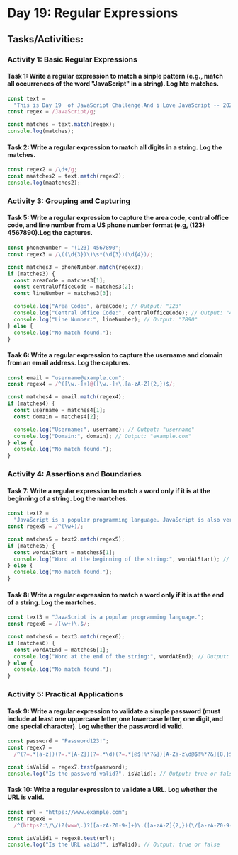 # Day 19: Regular Expressions

## Tasks/Activities:

### Activity 1: Basic Regular Expressions

#### Task 1: Write a regular expression to match a sinple pattern (e.g., match all occurrences of the word "JavaScript" in a string). Log hte matches.

```js
const text =
  "This is Day 19  of JavaScript Challenge.And i Love JavaScript -- 2024";
const regex = /JavaScript/g;

const matches = text.match(regex);
console.log(matches);
```

#### Task 2: Write a regular expression to match all digits in a string. Log the matches.

```js
const regex2 = /\d+/g;
const maatches2 = text.match(regex2);
console.log(maatches2);
```

### Activity 3: Grouping and Capturing

#### Task 5: Write a regular expression to capture the area code, central office code, and line number from a US phone number format (e.g, (123) 4567890).Log the captures.

```js
const phoneNumber = "(123) 4567890";
const regex3 = /\((\d{3})\)\s*(\d{3})(\d{4})/;

const matches3 = phoneNumber.match(regex3);
if (matches3) {
  const areaCode = matches3[1];
  const centralOfficeCode = matches3[2];
  const lineNumber = matches3[3];

  console.log("Area Code:", areaCode); // Output: "123"
  console.log("Central Office Code:", centralOfficeCode); // Output: "456"
  console.log("Line Number:", lineNumber); // Output: "7890"
} else {
  console.log("No match found.");
}
```

#### Taak 6: Write a regular expression to capture the username and domain from an email address. Log the captures.

```js
const email = "username@example.com";
const regex4 = /^([\w.-]+)@([\w.-]+\.[a-zA-Z]{2,})$/;

const matches4 = email.match(regex4);
if (matches4) {
  const username = matches4[1];
  const domain = matches4[2];

  console.log("Username:", username); // Output: "username"
  console.log("Domain:", domain); // Output: "example.com"
} else {
  console.log("No match found.");
}
```

### Activity 4: Assertions and Boundaries

#### Task 7: Write a regular expression to match a word only if it is at the beginning of a string. Log the martches.

```js
const text2 =
  "JavaScript is a popular programming language. JavaScript is also versatile.";
const regex5 = /^(\w+)/;

const matches5 = text2.match(regex5);
if (matches5) {
  const wordAtStart = matches5[1];
  console.log("Word at the beginning of the string:", wordAtStart); // Output: "JavaScript"
} else {
  console.log("No match found.");
}
```

#### Task 8: Write a regular expression to match a word only if it is at the end of a string. Log the martches.

```js
const text3 = "JavaScript is a popular programming language.";
const regex6 = /(\w+)\.$/;

const matches6 = text3.match(regex6);
if (matches6) {
  const wordAtEnd = matches6[1];
  console.log("Word at the end of the string:", wordAtEnd); // Output: "language"
} else {
  console.log("No match found.");
}
```

### Activity 5: Practical Applications

#### Task 9: Write a regular expression to validate a simple password (must include at least one uppercase letter,one lowercase letter, one digit,and one special character). Log whether the password id valid.

```js
const password = "Password123!";
const regex7 =
  /^(?=.*[a-z])(?=.*[A-Z])(?=.*\d)(?=.*[@$!%*?&])[A-Za-z\d@$!%*?&]{8,}$/;

const isValid = regex7.test(password);
console.log("Is the password valid?", isValid); // Output: true or false
```

#### Task 10: Write a regular expression to validate a URL. Log whether the URL is valid.

```js
const url = "https://www.example.com";
const regex8 =
  /^(https?:\/\/)?(www\.)?([a-zA-Z0-9-]+)\.([a-zA-Z]{2,})(\/[a-zA-Z0-9-_.~?&=]*)*\/?$/;

const isValid1 = regex8.test(url);
console.log("Is the URL valid?", isValid); // Output: true or false
```
